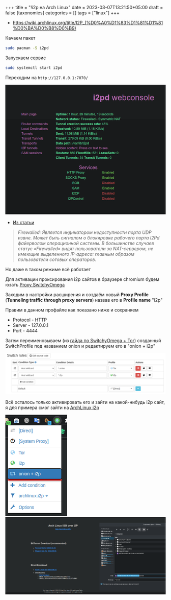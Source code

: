 +++
title = "!i2p на Arch Linux"
date = 2023-03-07T13:21:50+05:00
draft = false
[taxonomies]
categories = []
tags = ["linux"]
+++

- https://wiki.archlinux.org/title/I2P_(%D0%A0%D1%83%D1%81%D1%81%D0%BA%D0%B8%D0%B9)

Качаем пакет

```sh
sudo pacman -S i2pd
```

Запускаем сервис

```sh
sudo systemctl start i2pd
```

Переходим на `http://127.0.0.1:7070/`

![](/images/i2p-archlinux/Screenshot_20230307_212912.png)

- [Из статьи](https://habr.com/ru/post/550072/)

> _Firewalled: Является индикатором недоступности порта UDP извне. Может быть сигналом о блокировке рабочего порта I2Pd файерволом операционной системы. В большинстве случаев статус «Firewalled» видят пользователи за NAT-сервером, не имеющие выделенного IP-адреса: главным образом пользователи сотовых операторов._

Но даже в таком режиме всё работает

Для активации проксирования i2p сайтов в браузере chromium будем юзать [Proxy SwitchyOmega](https://chrome.google.com/webstore/detail/proxy-switchyomega/padekgcemlokbadohgkifijomclgjgif)

Заходим в настройки расширения и создаём новый **Proxy Profile** (**Tunneling traffic through proxy servers**) назвав его в **Profile name** "i2p"

Правим в данном профайле как показано ниже и сохраняем

- Protocol - HTTP
- Server - 127.0.0.1
- Port - 4444

Затем переименовываем (из [гайда по SwitchyOmega + Tor](/posts/tor-archlinux/#proxy-switchyomega--tor)) созданный SwitchProfile под названием onion и редактируем его в "onion + i2p"

![](/images/i2p-archlinux/switchy-omega.png)

Всё осталось только активировать его и зайти на какой-нибудь i2p сайт, я для примера смог зайти на [ArchLinux i2p](http://archlinux.i2p/)

![](/images/i2p-archlinux/switchy-omega-1.png)
![](/images/i2p-archlinux/Screenshot_20220628_192053.png)
